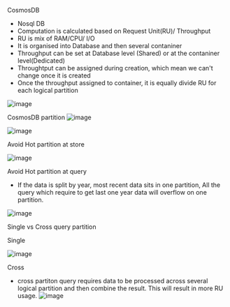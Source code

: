 CosmosDB

* Nosql DB
* Computation is calculated based on Request Unit(RU)/ Throughput
* RU is mix of RAM/CPU/ I/O
* It is organised into Database and then several contaniner
* Throughput can be set at Database level (Shared) or at the contaniner level(Dedicated)
* Throughtput can be assigned during creation, which mean we can't change once it is created
* Once the throughput assigned to container, it is equally divide RU for each logical partition

![image](https://user-images.githubusercontent.com/38088886/110902123-43c12400-82fd-11eb-8e8f-716ee7d782b2.png)


CosmosDB partition
![image](https://user-images.githubusercontent.com/38088886/110900838-4de22300-82fb-11eb-98de-da2c3778da27.png)


![image](https://user-images.githubusercontent.com/38088886/110900706-18d5d080-82fb-11eb-9ef2-8e097b4b6641.png)

Avoid Hot partition at store

![image](https://user-images.githubusercontent.com/38088886/110902754-45d7b280-82fe-11eb-80ad-f602d8082379.png)

Avoid Hot partition at query
* If the data is split by year, most recent data sits in one partition, All the query which require to get last one year data will overflow on one partition.

![image](https://user-images.githubusercontent.com/38088886/110903155-ec23b800-82fe-11eb-8a1c-9303ad18c3e9.png)

Single vs Cross query partition

Single

![image](https://user-images.githubusercontent.com/38088886/110903397-4a509b00-82ff-11eb-9aac-61642a88716e.png)

Cross
* cross partiton query requires data to be processed across several logical partition and then combine the result. This will result in more RU usage.
![image](https://user-images.githubusercontent.com/38088886/110903627-a3203380-82ff-11eb-8ae3-a42bb60f1eff.png)






